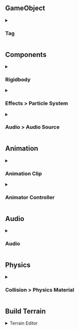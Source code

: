 <!-- TITLE 1 --> <h2>GameObject</h2>
<details>
  <summary><h3>Tag</h3></summary>
  <ul>
    <li>Tag là một đánh để đánh dấu và phân loại các GameObject</li>
    <li>GameObject.FindGameObjectsWithTag()</li>
    <li>gameObject.CompareTag()</li>
  </ul>
</details>


<!-- TITLE 1 --> <h2>Components</h2>
<details>
  <summary><!-- TITLE 2 >----- --> <h3>Rigidbody</h3></summary>
  <details>
    <summary>Force Modes:</summary>
    <img src="/images/0001.png" alt="image" width="500"/>
  </details>
</details>
<details>
  <summary><!-- TITLE 2 >----- --> <h3>Effects > Particle System</h3></summary>
  <ul>
    <li>A powerful component allows creating and controlling particle effects.</li>
    <li><img src="/images/0004.png" alt="image" width="500"/></li>
    <li><a href="https://learn.unity.com/tutorial/particles-and-sound-effects">Reference</a></li>
    <li><a href="https://learn.unity.com/project/getting-started-with-particle-systems">Learn more *</a></li>
  </ul>
</details>
<details>
  <summary><!-- TITLE 2 >-----  --> <h3>Audio > Audio Source</h3></summary>
  <ul>
    <li><img src="/images/0006.png" alt="image" width="500"/></li>
    <li><img src="/images/0005.png" alt="image" width="500"/></li>
    <li><a href="https://learn.unity.com/tutorial/working-with-audio-components-2019-3">Reference</a></li>
  </ul>
</details>


<!-- TITLE 1 --> <h2>Animation</h2>
<details>
  <summary><!-- TITLE 2 >----- --> <h3>Animation Clip</h3></summary>
  <ul>
    <li>Open the window: Window > Animation > Animation</li>
    <li><img src="/images/0002.png" alt="image" width="500"/></li>
    <li>Click on GameObject to display timeline, ... in Animation window</li>
    <li>Left click on timeline to select a time point. And move the gameObject to create a new keyframe</li>
    <li>Another way: Select the Curves Tab at the bottom of the Animation window</li>
    <li><a href="https://learn.unity.com/tutorial/working-with-animations-and-animation-curves">Reference</a></li>
  </ul>
</details>
<details>
  <summary><!-- TITLE 2 >----- --> <h3>Animator Controller</h3></summary>
  <ul>
    <li>Animator Controller: <b>States</b>, <b>Sub-State Machines</b>, <b>Transitions</b></li>
    <li>State <=> Animation Clip</li>
    <li>Transitions: links between States</li>
    <li><img src="/images/0003.png" alt="image" width="500"/></li>
    <li><a href="https://learn.unity.com/tutorial/animator-controllers-2019-3">Reference</a></li>
  </ul>
</details>


<!-- TITLE 1 --> <h2>Audio</h2>
<details>
  <summary><!-- TITLE 2 >-----  --> <h3>Audio</h3></summary>
  <ul>
    <li></li>
    <li></li>
    <li><a href="https://learn.unity.com/project/beginning-audio-in-unity">Reference</a></li>
  </ul>
</details>

<!-- TITLE 1 --> <h2>Physics</h2>
<details>
  <summary><!-- TITLE 2 >-----  --> <h3>Collision > Physics Material</h3></summary>
  <ul>
    <li>Create folder named "Physics Materials". Create > Physic Material > name it</li>
    <li>To create friction (ma sát) and bounce (độ nảy)</li>
    <li><img src="/images/0007.png" alt="image" width="500"/></li>
    <li><a href="https://docs.unity3d.com/Manual/class-PhysicMaterial.html">Reference</a></li>
  </ul>
</details>

<!-- TITLE 1 --> <h2>Build Terrain</h2>
<details>
  <summary>Terrain Editor</summary>
  <ul>
    <li>Right-click in Hierachy Tab > 3D Object > Terrain</li>
    <li><img src="/images/0008.png" alt="image" width="500"/></li>
    <li>Button1: Creating Neighbor Terrains (Ve cac terrains lien ke) </li>
    <li>* Button2: Sculpting Terrain (Tinh nang dieu khac dia hinh)</li>
    <li>Button3: Paint Trees</li>
    <li>Button4: Paint Details (Paints the selected detail prototype onto the terrain - ex: grass, ...)</li>
    <li>Setting Tool</li>
    <li><a href="https://learn.unity.com/tutorial/working-with-the-terrain-editor-1">Reference</a></li>
  </ul>
</details>